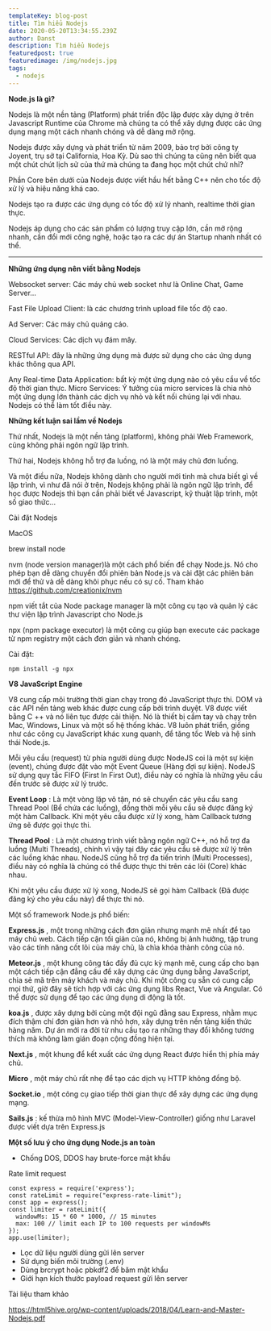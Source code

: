 ```yaml
---
templateKey: blog-post
title: Tìm hiểu Nodejs
date: 2020-05-20T13:34:55.239Z
author: Danst
description: Tìm hiểu Nodejs
featuredpost: true
featuredimage: /img/nodejs.jpg
tags:
  - nodejs
---
```

**Node.js là gì?**

Nodejs là một nền tảng (Platform) phát triển độc lập được xây dựng ở trên Javascript Runtime của Chrome mà chúng ta có thể xây dựng được các ứng dụng mạng một cách nhanh chóng và dễ dàng mở rộng.

Nodejs được xây dựng và phát triển từ năm 2009, bảo trợ bởi công ty Joyent, trụ sở tại California, Hoa Kỳ. Dù sao thì chúng ta cũng nên biết qua một chút chút lịch sử của thứ mà chúng ta đang học một chút chứ nhỉ?

Phần Core bên dưới của Nodejs được viết hầu hết bằng C++ nên cho tốc độ xử lý và hiệu năng khá cao.

Nodejs tạo ra được các ứng dụng có tốc độ xử lý nhanh, realtime thời gian thực.

Nodejs áp dụng cho các sản phẩm có lượng truy cập lớn, cần mở rộng nhanh, cần đổi mới công nghệ, hoặc tạo ra các dự án Startup nhanh nhất có thể.

- - -

**Những ứng dụng nên viết bằng Nodejs**

Websocket server: Các máy chủ web socket như là Online Chat, Game Server…

Fast File Upload Client: là các chương trình upload file tốc độ cao.

Ad Server: Các máy chủ quảng cáo.

Cloud Services: Các dịch vụ đám mây.

RESTful API: đây là những ứng dụng mà được sử dụng cho các ứng dụng khác thông qua API.

Any Real-time Data Application: bất kỳ một ứng dụng nào có yêu cầu về tốc độ thời gian thực. Micro Services: Ý tưởng của micro services là chia nhỏ một ứng dụng lớn thành các dịch vụ nhỏ và kết nối chúng lại với nhau. Nodejs có thể làm tốt điều này.

**Những kết luận sai lầm về Nodejs**

Thứ nhất, Nodejs là một nền tảng (platform), không phải Web Framework, cũng không phải ngôn ngữ lập trình.

Thứ hai, Nodejs không hỗ trợ đa luồng, nó là một máy chủ đơn luồng.

Và một điều nữa, Nodejs không dành cho người mới tinh mà chưa biết gì về lập trình, vì như đã nói ở trên, Nodejs không phải là ngôn ngữ lập trình, để học được Nodejs thì bạn cần phải biết về Javascript, kỹ thuật lập trình, một số giao thức…

Cài đặt Nodejs

MacOS

brew install node

nvm (node version manager)là một cách phổ biến để chạy Node.js. Nó cho phép bạn dễ dàng chuyển đổi phiên bản Node.js và cài đặt các phiên bản mới để thử và dễ dàng khôi phục nếu có sự cố. Tham khảo <https://github.com/creationix/nvm>

npm viết tắt của Node package manager là một công cụ tạo và quản lý các thư viện lập trình Javascript cho Node.js

npx (npm package executor) là một công cụ giúp bạn execute các package từ npm registry một cách đơn giản và nhanh chóng. 

Cài đặt: 

```
npm install -g npx
```

**V8 JavaScript Engine**

V8 cung cấp môi trường thời gian chạy trong đó JavaScript thực thi. DOM và các API nền tảng web khác được cung cấp bởi trình duyệt. V8 được viết bằng C ++ và nó liên tục được cải thiện. Nó là thiết bị cầm tay và chạy trên Mac, Windows, Linux và một số hệ thống khác. V8 luôn phát triển, giống như các công cụ JavaScript khác xung quanh, để tăng tốc Web và hệ sinh thái Node.js.

Mỗi yêu cầu (request) từ phía người dùng được NodeJS coi là một sự kiện (event), chúng được đặt vào một Event Queue (Hàng đợi sự kiện). NodeJS sử dụng quy tắc FIFO (First In First Out), điều này có nghĩa là những yêu cầu đến trước sẽ được xử lý trước.

**Event Loop**
 : Là một vòng lặp vô tận, nó sẽ chuyển các yêu cầu sang Thread Pool (Bể chứa các luồng), đồng thời mỗi yêu cầu sẽ được đăng ký một hàm Callback. Khi một yêu cầu được xử lý xong, hàm Callback tương ứng sẽ được gọi thực thi.

**Thread Pool**
 : Là một chương trình viết bằng ngôn ngữ C++, nó hỗ trợ đa luồng (Multi Threads), chính vì vậy tại đây các yêu cầu sẽ được xử lý trên các luồng khác nhau. NodeJS cũng hỗ trợ đa tiến trình (Multi Processes), điều này có nghĩa là chúng có thể được thực thi trên các lõi (Core) khác nhau.

Khi một yêu cầu được xử lý xong, NodeJS sẽ gọi hàm Callback (Đã được đăng ký cho yêu cầu này) để thực thi nó.



Một số framework Node.js phổ biến:

**Express.js** , một trong những cách đơn giản nhưng mạnh mẽ nhất để tạo máy chủ web. Cách tiếp cận tối giản của nó, không bị ảnh hưởng, tập trung vào các tính năng cốt lõi của máy chủ, là chìa khóa thành công của nó.

**Meteor.js** , một khung công tác đầy đủ cực kỳ mạnh mẽ, cung cấp cho bạn một cách tiếp cận đẳng cấu để xây dựng các ứng dụng bằng JavaScript, chia sẻ mã trên máy khách và máy chủ. Khi một công cụ sẵn có cung cấp mọi thứ, giờ đây sẽ tích hợp với các ứng dụng libs React, Vue và Angular. Có thể được sử dụng để tạo các ứng dụng di động là tốt.

**koa.js** , được xây dựng bởi cùng một đội ngũ đằng sau Express, nhằm mục đích thậm chí đơn giản hơn và nhỏ hơn, xây dựng trên nền tảng kiến ​​thức hàng năm. Dự án mới ra đời từ nhu cầu tạo ra những thay đổi không tương thích mà không làm gián đoạn cộng đồng hiện tại.

**Next.js** , một khung để kết xuất các ứng dụng React được hiển thị phía máy chủ.

**Micro** , một máy chủ rất nhẹ để tạo các dịch vụ HTTP không đồng bộ.

**Socket.io** , một công cụ giao tiếp thời gian thực để xây dựng các ứng dụng mạng.

**Sails.js** :  kế thừa mô hình MVC (Model-View-Controller) giống như Laravel được viết dựa trên Express.js 



**Một số lưu ý cho ứng dụng Node.js an toàn**

* Chống DOS, DDOS hay brute-force mật khẩu

Rate limit request

```
const express = require('express');const rateLimit = require("express-rate-limit");const app = express();const limiter = rateLimit({  windowMs: 15 * 60 * 1000, // 15 minutes  max: 100 // limit each IP to 100 requests per windowMs});app.use(limiter);
```

* Lọc dữ liệu người dùng gửi lên server
* Sử dụng biến môi trường (.env)
* Dùng brcrypt hoặc pbkdf2 để băm mật khẩu
* Giới hạn kích thước payload request gửi lên server

Tài liệu tham khảo

https://html5hive.org/wp-content/uploads/2018/04/Learn-and-Master-Nodejs.pdf
